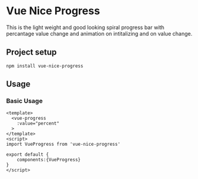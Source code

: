 # Vue Nice Progress
This is the light weight and good looking spiral progress bar with percantage value change and animation on intitalizing and on value change. 

## Project setup
```
npm install vue-nice-progress
```

## Usage
### Basic Usage
```
<template>
  <vue-progress
    :value="percent"
  >
</template>
<script>
import VueProgress from 'vue-nice-progress'

export default {
    components:{VueProgress}
}
</script>
```
